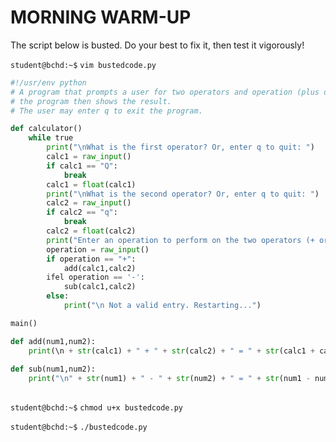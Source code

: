 # MORNING WARM-UP

The script below is busted. Do your best to fix it, then test it vigorously!

`student@bchd:~$` `vim bustedcode.py`

```python
#!/usr/env python
# A program that prompts a user for two operators and operation (plus or minus)
# the program then shows the result.
# The user may enter q to exit the program.

def calculator()
    while true
        print("\nWhat is the first operator? Or, enter q to quit: ")
        calc1 = raw_input()
        if calc1 == "Q":
            break
        calc1 = float(calc1)
        print("\nWhat is the second operator? Or, enter q to quit: ")
        calc2 = raw_input()
        if calc2 == "q":
            break
        calc2 = float(calc2)
        print("Enter an operation to perform on the two operators (+ or -): ")
        operation = raw_input()
        if operation == "+":
            add(calc1,calc2)
        ifel operation == '-':
            sub(calc1,calc2)
        else:
            print("\n Not a valid entry. Restarting...")

main()

def add(num1,num2):
    print(\n + str(calc1) + " + " + str(calc2) + " = " + str(calc1 + calc2))
    
def sub(num1,num2):
    print("\n" + str(num1) + " - " + str(num2) + " = " + str(num1 - num2))
    
```

`student@bchd:~$` `chmod u+x bustedcode.py`

`student@bchd:~$` `./bustedcode.py`
